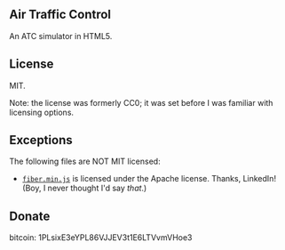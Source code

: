 ## Air Traffic Control

An ATC simulator in HTML5.

## License

MIT.

Note: the license was formerly CC0; it was set before I was familiar with licensing options.

## Exceptions

The following files are NOT MIT licensed:

* [`fiber.min.js`](https://github.com/linkedin/Fiber) is licensed
  under the Apache license. Thanks, LinkedIn! (Boy, I never thought
  I'd say _that_.)

## Donate

bitcoin: 1PLsixE3eYPL86VJJEV3t1E6LTVvmVHoe3
